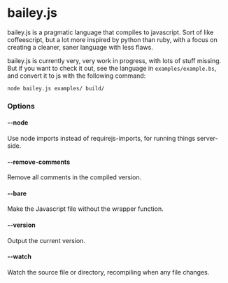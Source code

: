 bailey.js
=========
bailey.js is a pragmatic language that compiles to javascript. Sort of like coffeescript, but a lot more inspired by python than ruby, with a focus on creating a cleaner, saner language with less flaws.

bailey.js is currently very, very work in progress, with lots of stuff missing. But if you want to check it out, see the language in `examples/example.bs`, and convert it to js with the following command:

```
node bailey.js examples/ build/
```

### Options
#### --node
Use node imports instead of requirejs-imports, for running things server-side.

#### --remove-comments
Remove all comments in the compiled version.

#### --bare
Make the Javascript file without the wrapper function.

#### --version
Output the current version.

#### --watch
Watch the source file or directory, recompiling when any file changes.
